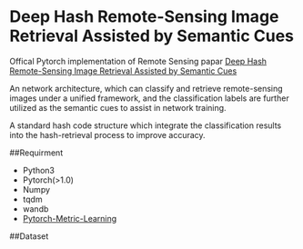 # Deep Hash Remote-Sensing Image Retrieval Assisted by Semantic Cues

Offical Pytorch implementation of Remote Sensing papar [Deep Hash Remote-Sensing Image Retrieval Assisted by Semantic Cues](https://doi.org/10.3390/rs14246358)

An network architecture, which can classify and retrieve remote-sensing images under a unified framework, and the classification labels are further utilized as the semantic cues to assist in network training.

A standard hash code structure which integrate the classification results into the hash-retrieval process to improve accuracy.

##Requirment

- Python3
- Pytorch(>1.0)
- Numpy
- tqdm
- wandb
- [Pytorch-Metric-Learning](https://github.com/KevinMusgrave/pytorch-metric-learning)

##Dataset

